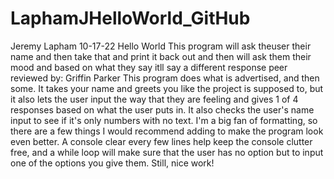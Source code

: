 # LaphamJHelloWorld_GitHub

Jeremy Lapham
10-17-22
Hello World
This program will ask theuser their name and then take that and print it back out and then will ask them their mood and based on what they say itll say a different response
peer reviewed by: Griffin Parker
This program does what is advertised, and then some. It takes your name and greets you like the project is supposed to, but it also lets the user input the way that they are feeling and gives 1 of 4 responses based on what the user puts in. It also checks the user's name input to see if it's only numbers with no text. I'm a big fan of formatting, so there are a few things I would recommend adding to make the program look even better. A console clear every few lines help keep the console clutter free, and a while loop will make sure that the user has no option but to input one of the options you give them. Still, nice work!

